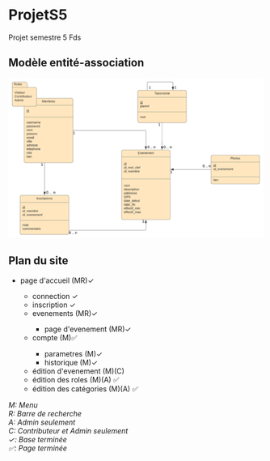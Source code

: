 # ProjetS5
Projet semestre 5 Fds

## Modèle entité-association
<p align="center">
  <img src="https://github.com/Romimap/ProjetS5/blob/master/projet%20s5.png">
</p>

## Plan du site
<ul>
  <li>page d'accueil (MR)✓</li>
  <ul>
    <li>connection ✓</li>
    <li>inscription ✓</li>
    <li>evenements (MR)✓</li>
    <ul>
      <li>page d'evenement (MR)✓</li>
    </ul>
    <li>compte (M)✅</li>
    <ul>
      <li>parametres (M)✓</li>
      <li>historique (M)✓</li>
    </ul>
    <li>édition d'evenement (M)(C)</li>
    <li>édition des roles (M)(A) ✅</li>
    <li>édition des catégories (M)(A) ✅</li>
  </ul>
</ul>

*M: Menu* <br>
*R: Barre de recherche* <br>
*A: Admin seulement* <br>
*C: Contributeur et Admin seulement* <br>
*✓: Base terminée* <br>
*✅: Page terminée*
